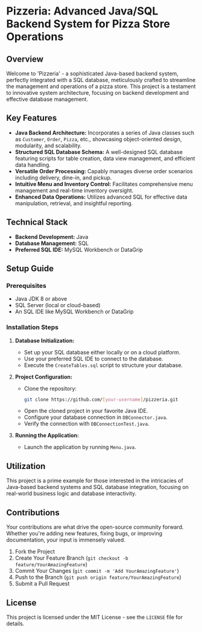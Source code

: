 # Pizzeria: Advanced Java/SQL Backend System for Pizza Store Operations

## Overview
Welcome to 'Pizzeria' - a sophisticated Java-based backend system, perfectly integrated with a SQL database, meticulously crafted to streamline the management and operations of a pizza store. This project is a testament to innovative system architecture, focusing on backend development and effective database management.

## Key Features
- **Java Backend Architecture:** Incorporates a series of Java classes such as `Customer`, `Order`, `Pizza`, etc., showcasing object-oriented design, modularity, and scalability.
- **Structured SQL Database Schema:** A well-designed SQL database featuring scripts for table creation, data view management, and efficient data handling.
- **Versatile Order Processing:** Capably manages diverse order scenarios including delivery, dine-in, and pickup.
- **Intuitive Menu and Inventory Control:** Facilitates comprehensive menu management and real-time inventory oversight.
- **Enhanced Data Operations:** Utilizes advanced SQL for effective data manipulation, retrieval, and insightful reporting.

## Technical Stack
- **Backend Development:** Java
- **Database Management:** SQL
- **Preferred SQL IDE:** MySQL Workbench or DataGrip

## Setup Guide
### Prerequisites
- Java JDK 8 or above
- SQL Server (local or cloud-based)
- An SQL IDE like MySQL Workbench or DataGrip

### Installation Steps
1. **Database Initialization:**
   - Set up your SQL database either locally or on a cloud platform.
   - Use your preferred SQL IDE to connect to the database.
   - Execute the `CreateTables.sql` script to structure your database.

2. **Project Configuration:**
   - Clone the repository:
     ```sh
     git clone https://github.com/[your-username]/pizzeria.git
     ```
   - Open the cloned project in your favorite Java IDE.
   - Configure your database connection in `DBConnector.java`.
   - Verify the connection with `DBConnectionTest.java`.

3. **Running the Application:**
   - Launch the application by running `Menu.java`.

## Utilization
This project is a prime example for those interested in the intricacies of Java-based backend systems and SQL database integration, focusing on real-world business logic and database interactivity.

## Contributions
Your contributions are what drive the open-source community forward. Whether you're adding new features, fixing bugs, or improving documentation, your input is immensely valued.

1. Fork the Project
2. Create Your Feature Branch (`git checkout -b feature/YourAmazingFeature`)
3. Commit Your Changes (`git commit -m 'Add YourAmazingFeature'`)
4. Push to the Branch (`git push origin feature/YourAmazingFeature`)
5. Submit a Pull Request

## License
This project is licensed under the MIT License - see the `LICENSE` file for details.


